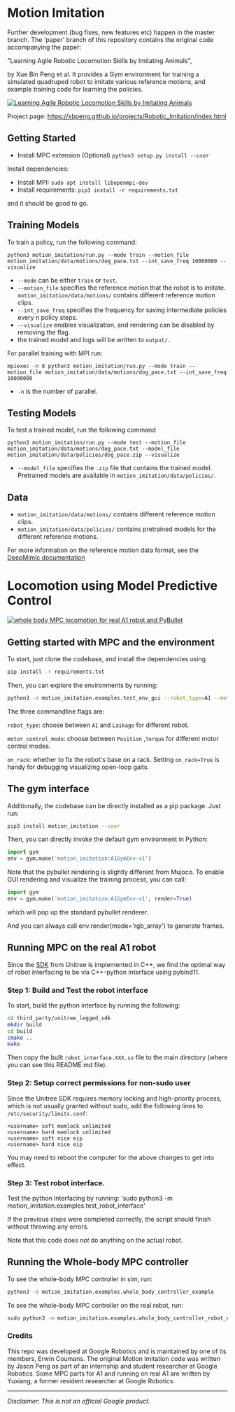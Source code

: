 # Motion Imitation

Further development (bug fixes, new features etc) happen in the master branch.
The 'paper' branch of this repository contains the original code accompanying the paper:

"Learning Agile Robotic Locomotion Skills by Imitating Animals",

by Xue Bin Peng et al. It provides a Gym environment for training a simulated quadruped robot to imitate various reference motions, and example training code for learning the policies.

[![Learning Agile Robotic Locomotion Skills by Imitating Animals](https://github.com/erwincoumans/motion_imitation/blob/master/motion_imitation/data/motion_imitation2.png)](https://www.youtube.com/watch?v=lKYh6uuCwRY&feature=youtu.be&hd=1 "Learning Agile Robotic Locomotion Skills by Imitating Animals")

Project page: https://xbpeng.github.io/projects/Robotic_Imitation/index.html

## Getting Started

- Install MPC extension (Optional) `python3 setup.py install --user`

Install dependencies:

- Install MPI: `sudo apt install libopenmpi-dev`
- Install requirements: `pip3 install -r requirements.txt`

and it should be good to go.

## Training Models

To train a policy, run the following command:

``python3 motion_imitation/run.py --mode train --motion_file motion_imitation/data/motions/dog_pace.txt --int_save_freq 10000000 --visualize``

- `--mode` can be either `train` or `test`.
- `--motion_file` specifies the reference motion that the robot is to imitate. `motion_imitation/data/motions/` contains different reference motion clips.
- `--int_save_freq` specifies the frequency for saving intermediate policies every n policy steps.
- `--visualize` enables visualization, and rendering can be disabled by removing the flag.
- the trained model and logs will be written to `output/`.

For parallel training with MPI run:

``mpiexec -n 8 python3 motion_imitation/run.py --mode train --motion_file motion_imitation/data/motions/dog_pace.txt --int_save_freq 10000000``

- `-n` is the number of parallel.

## Testing Models

To test a trained model, run the following command

``python3 motion_imitation/run.py --mode test --motion_file motion_imitation/data/motions/dog_pace.txt --model_file motion_imitation/data/policies/dog_pace.zip --visualize``

- `--model_file` specifies the `.zip` file that contains the trained model. Pretrained models are available in `motion_imitation/data/policies/`.


## Data

- `motion_imitation/data/motions/` contains different reference motion clips.
- `motion_imitation/data/policies/` contains pretrained models for the different reference motions.

For more information on the reference motion data format, see the [DeepMimic documentation](https://github.com/xbpeng/DeepMimic)

# Locomotion using Model Predictive Control

[![whole body MPC locomotion for real A1 robot and PyBullet](https://github.com/erwincoumans/motion_imitation/blob/master/motion_imitation/data/mpc_a1.png)](https://www.youtube.com/watch?v=NPvuap-SD78&hd=1 "whole body MPC locomotion for real A1 robot and PyBullet")


## Getting started with MPC and the environment
To start, just clone the codebase, and install the dependencies using
```bash
pip install -r requirements.txt
```

Then, you can explore the environments by running:
```bash
python3 -m motion_imitation.examples.test_env_gui --robot_type=A1 --motor_control_mode=Position --on_rack=True
```

The three commandline flags are:

`robot_type`: choose between `A1` and `Laikago` for different robot.

`motor_control_mode`: choose between `Position` ,`Torque` for different motor control modes.

`on_rack`: whether to fix the robot's base on a rack. Setting `on_rack=True` is handy for debugging visualizing open-loop gaits.

## The gym interface
Additionally, the codebase can be directly installed as a pip package. Just run:
```bash
pip3 install motion_imitation --user
```

Then, you can directly invoke the default gym environment in Python:
```python
import gym
env = gym.make('motion_imitation:A1GymEnv-v1')
```

Note that the pybullet rendering is slightly different from Mujoco. To enable GUI rendering and visualize the training process, you can call:

```python
import gym
env = gym.make('motion_imitation:A1GymEnv-v1', render=True)
```

which will pop up the standard pybullet renderer.

And you can always call env.render(mode='rgb_array') to generate frames.

## Running MPC on the real A1 robot
Since the [SDK](https://github.com/unitreerobotics/unitree_legged_sdk) from Unitree is implemented in C++, we find the optimal way of robot interfacing to be via C++-python interface using pybind11.

### Step 1: Build and Test the robot interface

To start, build the python interface by running the following:
```bash
cd third_party/unitree_legged_sdk
mkdir build
cd build
cmake ..
make
```
Then copy the built `robot_interface.XXX.so` file to the main directory (where you can see this README.md file).

### Step 2: Setup correct permissions for non-sudo user
Since the Unitree SDK requires memory locking and high-priority process, which is not usually granted without sudo, add the following lines to `/etc/security/limits.conf`:

```
<username> soft memlock unlimited
<username> hard memlock unlimited
<username> soft nice eip
<username> hard nice eip
```

You may need to reboot the computer for the above changes to get into effect.

### Step 3: Test robot interface.

Test the python interfacing by running:
'sudo python3 -m motion_imitation.examples.test_robot_interface'

If the previous steps were completed correctly, the script should finish without throwing any errors.

Note that this code does *not* do anything on the actual robot.

## Running the Whole-body MPC controller

To see the whole-body MPC controller in sim, run:
```bash
python3 -m motion_imitation.examples.whole_body_controller_example
```

To see the whole-body MPC controller on the real robot, run:
```bash
sudo python3 -m motion_imitation.examples.whole_body_controller_robot_example
```

### Credits

This repo was developed at Google Robotics and is maintained by one of its members, Erwin Coumans.
The original Motion Imitation code was written by Jason Peng as part of an internship and student researcher at Google Robotics.
Some MPC parts for A1 and running on real A1 are written by Yuxiang, a former resident researcher at Google Robotics.

---

*Disclaimer: This is not an official Google product.*


